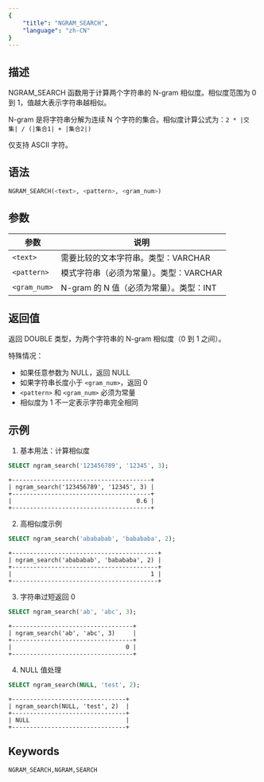 ```yaml
---
{
    "title": "NGRAM_SEARCH",
    "language": "zh-CN"
}
---
```


## 描述

NGRAM_SEARCH 函数用于计算两个字符串的 N-gram 相似度。相似度范围为 0 到 1，值越大表示字符串越相似。

N-gram 是将字符串分解为连续 N 个字符的集合。相似度计算公式为：`2 * |交集| / (|集合1| + |集合2|)`

仅支持 ASCII 字符。

## 语法

```sql
NGRAM_SEARCH(<text>, <pattern>, <gram_num>)
```

## 参数

| 参数 | 说明 |
| ------------ | ----------------------------------------- |
| `<text>` | 需要比较的文本字符串。类型：VARCHAR |
| `<pattern>` | 模式字符串（必须为常量）。类型：VARCHAR |
| `<gram_num>` | N-gram 的 N 值（必须为常量）。类型：INT |

## 返回值

返回 DOUBLE 类型，为两个字符串的 N-gram 相似度（0 到 1 之间）。

特殊情况：
- 如果任意参数为 NULL，返回 NULL
- 如果字符串长度小于 `<gram_num>`，返回 0
- `<pattern>` 和 `<gram_num>` 必须为常量
- 相似度为 1 不一定表示字符串完全相同

## 示例

1. 基本用法：计算相似度
```sql
SELECT ngram_search('123456789', '12345', 3);
```
```text
+---------------------------------------+
| ngram_search('123456789', '12345', 3) |
+---------------------------------------+
|                                   0.6 |
+---------------------------------------+
```

2. 高相似度示例
```sql
SELECT ngram_search('abababab', 'babababa', 2);
```
```text
+-----------------------------------------+
| ngram_search('abababab', 'babababa', 2) |
+-----------------------------------------+
|                                       1 |
+-----------------------------------------+
```

3. 字符串过短返回 0
```sql
SELECT ngram_search('ab', 'abc', 3);
```
```text
+----------------------------------+
| ngram_search('ab', 'abc', 3)     |
+----------------------------------+
|                                0 |
+----------------------------------+
```

4. NULL 值处理
```sql
SELECT ngram_search(NULL, 'test', 2);
```
```text
+--------------------------------+
| ngram_search(NULL, 'test', 2)  |
+--------------------------------+
| NULL                           |
+--------------------------------+
```

## Keywords

    NGRAM_SEARCH,NGRAM,SEARCH
